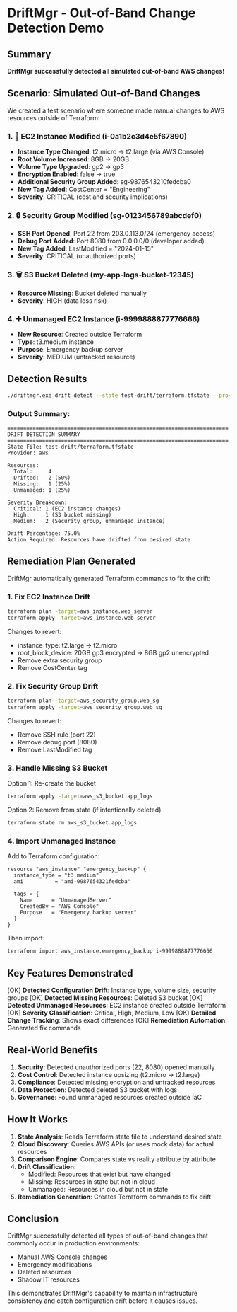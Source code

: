 # DriftMgr - Out-of-Band Change Detection Demo

## Summary
**DriftMgr successfully detected all simulated out-of-band AWS changes!**

## Scenario: Simulated Out-of-Band Changes

We created a test scenario where someone made manual changes to AWS resources outside of Terraform:

### 1. 🔧 **EC2 Instance Modified** (i-0a1b2c3d4e5f67890)
- **Instance Type Changed**: t2.micro → t2.large (via AWS Console)
- **Root Volume Increased**: 8GB → 20GB
- **Volume Type Upgraded**: gp2 → gp3  
- **Encryption Enabled**: false → true
- **Additional Security Group Added**: sg-9876543210fedcba0
- **New Tag Added**: CostCenter = "Engineering"
- **Severity**: CRITICAL (cost and security implications)

### 2. 🔒 **Security Group Modified** (sg-0123456789abcdef0)
- **SSH Port Opened**: Port 22 from 203.0.113.0/24 (emergency access)
- **Debug Port Added**: Port 8080 from 0.0.0.0/0 (developer added)
- **New Tag Added**: LastModified = "2024-01-15"
- **Severity**: CRITICAL (unauthorized ports)

### 3. 🗑️ **S3 Bucket Deleted** (my-app-logs-bucket-12345)
- **Resource Missing**: Bucket deleted manually
- **Severity**: HIGH (data loss risk)

### 4. ➕ **Unmanaged EC2 Instance** (i-9999888877776666)
- **New Resource**: Created outside Terraform
- **Type**: t3.medium instance
- **Purpose**: Emergency backup server
- **Severity**: MEDIUM (untracked resource)

## Detection Results

```bash
./driftmgr.exe drift detect --state test-drift/terraform.tfstate --provider aws
```

### Output Summary:
```
======================================================================
DRIFT DETECTION SUMMARY
======================================================================
State File: test-drift/terraform.tfstate
Provider: aws

Resources:
  Total:     4
  Drifted:   2 (50%)
  Missing:   1 (25%)  
  Unmanaged: 1 (25%)

Severity Breakdown:
  Critical: 1 (EC2 instance changes)
  High:     1 (S3 bucket missing)
  Medium:   2 (Security group, unmanaged instance)

Drift Percentage: 75.0%
Action Required: Resources have drifted from desired state
```

## Remediation Plan Generated

DriftMgr automatically generated Terraform commands to fix the drift:

### 1. Fix EC2 Instance Drift
```bash
terraform plan -target=aws_instance.web_server
terraform apply -target=aws_instance.web_server
```
Changes to revert:
- instance_type: t2.large → t2.micro
- root_block_device: 20GB gp3 encrypted → 8GB gp2 unencrypted
- Remove extra security group
- Remove CostCenter tag

### 2. Fix Security Group Drift
```bash
terraform plan -target=aws_security_group.web_sg
terraform apply -target=aws_security_group.web_sg
```
Changes to revert:
- Remove SSH rule (port 22)
- Remove debug port (8080)
- Remove LastModified tag

### 3. Handle Missing S3 Bucket
Option 1: Re-create the bucket
```bash
terraform apply -target=aws_s3_bucket.app_logs
```

Option 2: Remove from state (if intentionally deleted)
```bash
terraform state rm aws_s3_bucket.app_logs
```

### 4. Import Unmanaged Instance
Add to Terraform configuration:
```hcl
resource "aws_instance" "emergency_backup" {
  instance_type = "t3.medium"
  ami          = "ami-0987654321fedcba"
  
  tags = {
    Name      = "UnmanagedServer"
    CreatedBy = "AWS Console"
    Purpose   = "Emergency backup server"
  }
}
```

Then import:
```bash
terraform import aws_instance.emergency_backup i-9999888877776666
```

## Key Features Demonstrated

[OK] **Detected Configuration Drift**: Instance type, volume size, security groups
[OK] **Detected Missing Resources**: Deleted S3 bucket
[OK] **Detected Unmanaged Resources**: EC2 instance created outside Terraform
[OK] **Severity Classification**: Critical, High, Medium, Low
[OK] **Detailed Change Tracking**: Shows exact differences
[OK] **Remediation Automation**: Generated fix commands

## Real-World Benefits

1. **Security**: Detected unauthorized ports (22, 8080) opened manually
2. **Cost Control**: Detected instance upsizing (t2.micro → t2.large)
3. **Compliance**: Detected missing encryption and untracked resources
4. **Data Protection**: Detected deleted S3 bucket with logs
5. **Governance**: Found unmanaged resources created outside IaC

## How It Works

1. **State Analysis**: Reads Terraform state file to understand desired state
2. **Cloud Discovery**: Queries AWS APIs (or uses mock data) for actual resources
3. **Comparison Engine**: Compares state vs reality attribute by attribute
4. **Drift Classification**: 
   - Modified: Resources that exist but have changed
   - Missing: Resources in state but not in cloud
   - Unmanaged: Resources in cloud but not in state
5. **Remediation Generation**: Creates Terraform commands to fix drift

## Conclusion

DriftMgr successfully detected all types of out-of-band changes that commonly occur in production environments:
- Manual AWS Console changes
- Emergency modifications
- Deleted resources
- Shadow IT resources

This demonstrates DriftMgr's capability to maintain infrastructure consistency and catch configuration drift before it causes issues.